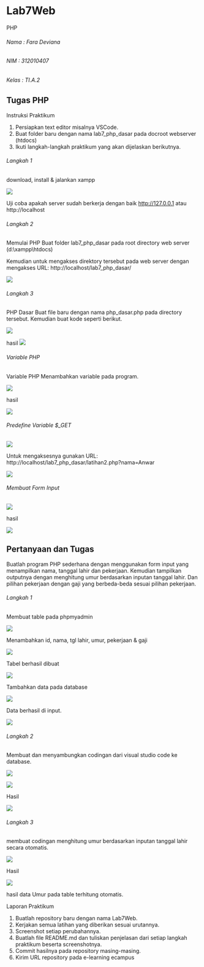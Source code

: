 # Lab7Web
PHP

###### Nama : Fara Deviana
###### NIM : 312010407
###### Kelas : TI.A.2

## Tugas PHP

Instruksi Praktikum

1. Persiapkan text editor misalnya VSCode.
2. Buat folder baru dengan nama lab7_php_dasar pada docroot webserver (htdocs)
3. Ikuti langkah-langkah praktikum yang akan dijelaskan berikutnya.


###### Langkah 1

download, install & jalankan xampp

![](pr7/XAMPP%201.jpg)

Uji coba apakah server sudah berkerja dengan baik
http://127.0.0.1 atau http://localhost



###### Langkah 2

Memulai PHP
Buat folder lab7_php_dasar pada root directory web server (d:\xampp\htdocs)

Kemudian untuk mengakses direktory tersebut pada web server dengan mengakses URL:
http://localhost/lab7_php_dasar/

![](pr7/1%20satu.jpg)



###### Langkah 3

PHP Dasar
Buat file baru dengan nama php_dasar.php pada directory tersebut. Kemudian buat
kode seperti berikut.

![](pr7/2%20duacode.jpg)

hasil
![](pr7/2%20dua.jpg)



###### Variable PHP

Variable PHP
Menambahkan variable pada program.

![](pr7/3%20tigavsc.jpg)

hasil

![](pr7/4%20empat.jpg)


###### Predefine Variable $_GET

![](pr7/1%20Anwar.jpg)



Untuk mengaksesnya gunakan URL:
http://localhost/lab7_php_dasar/latihan2.php?nama=Anwar

![](pr7/5%20lima.jpg)


###### Membuat Form Input

![](pr7/1%20form.jpg)

hasil

![](pr7/6%20enamform.jpg)

## Pertanyaan dan Tugas

Buatlah program PHP sederhana dengan menggunakan form input yang menampilkan
nama, tanggal lahir dan pekerjaan. Kemudian tampilkan outputnya dengan menghitung
umur berdasarkan inputan tanggal lahir. Dan pilihan pekerjaan dengan gaji yang
berbeda-beda sesuai pilihan pekerjaan.

###### Langkah 1

Membuat table pada phpmyadmin

![](pr7/php%20myadmin0.jpg)

Menambahkan id, nama, tgl lahir, umur, pekerjaan & gaji

![](pr7/php%20myadmin1.jpg)

Tabel berhasil dibuat

![](pr7/php%20myadmin2.jpg)

Tambahkan data pada database

![](pr7/php%20myadmin3add.jpg)

Data berhasil di input.

![](pr7/php%20myadmin4add.jpg)



###### Langkah 2

Membuat dan menyambungkan codingan dari visual studio code ke database.

![](pr7/7%20tujuhvsc.jpg)

![](pr7/7%20tujuhvsc2.jpg)

Hasil

![](pr7/8%20delapanhsl.jpg)


###### Langkah 3

membuat codingan menghitung umur berdasarkan inputan tanggal lahir secara otomatis.

![](pr7/9%20sembilanvsc.jpg)

Hasil

![](pr7/9%20sembilanhslbnr.jpg)

hasil data Umur pada table terhitung otomatis.



Laporan Praktikum

1. Buatlah repository baru dengan nama Lab7Web.
2. Kerjakan semua latihan yang diberikan sesuai urutannya.
3. Screenshot setiap perubahannya.
4. Buatlah file README.md dan tuliskan penjelasan dari setiap langkah praktikum
beserta screenshotnya.
5. Commit hasilnya pada repository masing-masing.
6. Kirim URL repository pada e-learning ecampus
